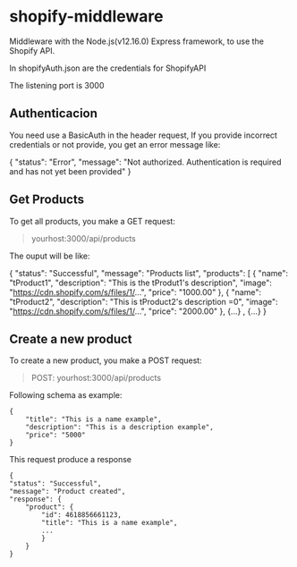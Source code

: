 # shopify-middleware

Middleware with the Node.js(v12.16.0) Express framework, to use the Shopify API.


In shopifyAuth.json are the credentials for ShopifyAPI

The listening port is 3000

## Authenticacion
You need use a BasicAuth in the header request, If you provide incorrect credentials or not provide, you get an error message like:

{
  "status": "Error",
  "message": "Not authorized. Authentication is required and has not yet been provided"
}

## Get Products
To get all products, you make a GET request:
>yourhost:3000/api/products

The ouput will be like:

{
  "status": "Successful",
  "message": "Products list",
  "products": [
    {
      "name": "tProduct1",
      "description": "This is the tProdut1's description",
      "image": "https://cdn.shopify.com/s/files/1/...",
      "price": "1000.00"
    },
    {
      "name": "tProduct2",
      "description": "This is tProduct2's description =0",
      "image": "https://cdn.shopify.com/s/files/1/...",
      "price": "2000.00"
    },
    {...} ,
    {...}
}


## Create a new product
To create a new product, you make a POST request:
>POST: yourhost:3000/api/products

Following schema as example: 

    {
        "title": "This is a name example",
        "description": "This is a description example",
        "price": "5000"
    }


This request produce a response

    {
    "status": "Successful",
    "message": "Product created",
    "response": {
        "product": {
            "id": 4618856661123,
            "title": "This is a name example",
            ...
            }
        }
    }
